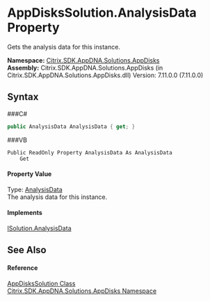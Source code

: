 # AppDisksSolution.AnalysisData Property 
 

Gets the analysis data for this instance.

**Namespace:**&nbsp;<a href="N_Citrix_SDK_AppDNA_Solutions_AppDisks">Citrix.SDK.AppDNA.Solutions.AppDisks</a><br />**Assembly:**&nbsp;Citrix.SDK.AppDNA.Solutions.AppDisks (in Citrix.SDK.AppDNA.Solutions.AppDisks.dll) Version: 7.11.0.0 (7.11.0.0)

## Syntax

###C#
```csharp
public AnalysisData AnalysisData { get; }
```

###VB
```vbnet
Public ReadOnly Property AnalysisData As AnalysisData
	Get
```


#### Property Value
Type: <a href="T_Citrix_SDK_AppDNA_Reporting_AnalysisData">AnalysisData</a><br />The analysis data for this instance.

#### Implements
<a href="P_Citrix_SDK_AppDNA_Interfaces_ISolution_AnalysisData">ISolution.AnalysisData</a><br />

## See Also


#### Reference
<a href="T_Citrix_SDK_AppDNA_Solutions_AppDisks_AppDisksSolution">AppDisksSolution Class</a><br /><a href="N_Citrix_SDK_AppDNA_Solutions_AppDisks">Citrix.SDK.AppDNA.Solutions.AppDisks Namespace</a><br />